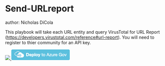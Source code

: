 # Send-URLreport
author: Nicholas DiCola

This playbook will take each URL entity and query VirusTotal for URL Report (https://developers.virustotal.com/reference#url-report).  You will need to register to thier community for an API key.

<a href="https://azuredeploy.net/?repository=https://github.com/Azure/Azure-Sentinel/blob/master/Playbooks/Send-UrlReport" target="_blank">
    <img src="http://azuredeploy.net/deploybutton.png"/>
</a>
<a href="https://portal.azure.us/#create/Microsoft.Template/uri/https%3A%2F%2Fraw.githubusercontent.com%2FAzure%2FAzure-Sentinel%2Fmaster%2FPlaybooks%2Fsend-urlreport%2Fazuredeploy.json" target="_blank">
<img src="https://raw.githubusercontent.com/Azure/azure-quickstart-templates/master/1-CONTRIBUTION-GUIDE/images/deploytoazuregov.png"/>
</a>